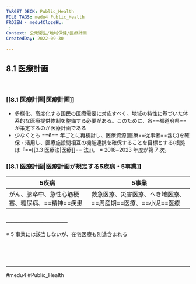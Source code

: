 ```yaml
---
TARGET DECK: Public_Health
FILE TAGS: medu4 Public_Health
FROZEN - medu4ClozeHL:
 : 
Context: 公衆衛生/地域保健/医療計画
CreatedDay: 2022-09-30

---
```


## 8.1 医療計画

<br>

### [[8.1 医療計画|医療計画]]
- 多様化、高度化する国民の医療需要に対応すべく、地域の特性に基づいた体系的な医療提供体制を整備する必要がある。このために、各==都道府県==が策定するのが医療計画である
- 少なくとも ==6== 年ごとに再検討し、医療資源(医療==従事者==含む)を確保・活用し、医療施設間相互の機能連携を確保することを目標とする(根拠は『==[[3.3 医療法|医療]]== 法』)。
※ 2018~2023 年度が第 7 次。
<!--ID: 1664685324331-->



### [[8.1 医療計画|医療計画が規定する5疾病・5事業]]
| 5疾病                                            | 5事業                                                        |
| ------------------------------------------------ | ------------------------------------------------------------ |
| がん、脳卒中、急性心筋梗塞、糖尿病、==精神==疾患 | 救急医療、災害医療、へき地医療、==周産期==医療、==小児==医療 | 
#### ＿＿＿＿＿＿＿＿＿＿＿＿
※ 5 事業には該当しないが、在宅医療も別途含まれる
<!--ID: 1664685324346-->




<br><br><br>

---
#medu4 #Public_Health
